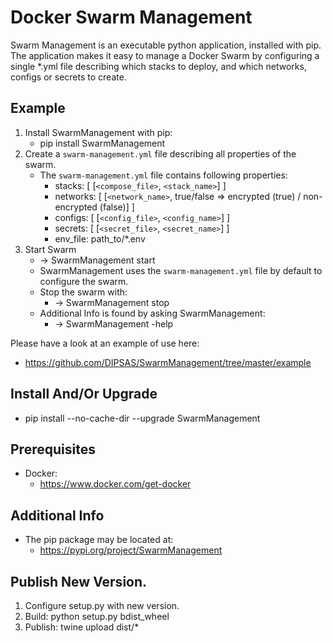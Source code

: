 # Docker Swarm Management
Swarm Management is an executable python application, installed with pip.
The application makes it easy to manage a Docker Swarm by configuring a single *.yml file describing which stacks to deploy, and which networks, configs or secrets to create.

## Example
1. Install SwarmManagement with pip:
    - pip install SwarmManagement
2. Create a `swarm-management.yml` file describing all properties of the swarm.
    - The `swarm-management.yml` file contains following properties:
        - stacks: [ [`<compose_file>`, `<stack_name>`] ]
        - networks: [ [`<network_name>`, true/false => encrypted (true) / non-encrypted (false)] ]
        - configs: [ [`<config_file>`, `<config_name>`] ]
        - secrets: [ [`<secret_file>`, `<secret_name>`] ]
        - env_file: path_to/*.env
3. Start Swarm
    - -> SwarmManagement start
    - SwarmManagement uses the `swarm-management.yml` file by default to configure the swarm.
    - Stop the swarm with:
        - -> SwarmManagement stop
    - Additional Info is found by asking SwarmManagement:
        - -> SwarmManagement -help

Please have a look at an example of use here:
- https://github.com/DIPSAS/SwarmManagement/tree/master/example

## Install And/Or Upgrade
- pip install --no-cache-dir --upgrade SwarmManagement

## Prerequisites
- Docker:
    - https://www.docker.com/get-docker

## Additional Info
- The pip package may be located at:
    - https://pypi.org/project/SwarmManagement

## Publish New Version.
1. Configure setup.py with new version.
2. Build: python setup.py bdist_wheel
3. Publish: twine upload dist/*